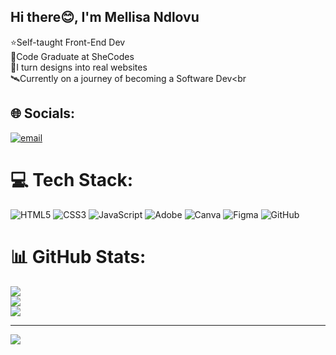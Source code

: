 ## Hi there😊, I'm Mellisa Ndlovu

⭐Self-taught Front-End Dev<br>
🧠Code Graduate at SheCodes<br>
🎨I turn designs into real websites<br>
🛰️Currently on a journey of becoming a Software Dev<br


## 🌐 Socials:
[![email](https://img.shields.io/badge/Email-D14836?logo=gmail&logoColor=white)](mailto:ndlovumellisalelanani@gmail.com) 

# 💻 Tech Stack:
![HTML5](https://img.shields.io/badge/html5-%23E34F26.svg?style=for-the-badge&logo=html5&logoColor=white) ![CSS3](https://img.shields.io/badge/css3-%231572B6.svg?style=for-the-badge&logo=css3&logoColor=white) ![JavaScript](https://img.shields.io/badge/javascript-%23323330.svg?style=for-the-badge&logo=javascript&logoColor=%23F7DF1E) ![Adobe](https://img.shields.io/badge/adobe-%23FF0000.svg?style=for-the-badge&logo=adobe&logoColor=white) ![Canva](https://img.shields.io/badge/Canva-%2300C4CC.svg?style=for-the-badge&logo=Canva&logoColor=white) ![Figma](https://img.shields.io/badge/figma-%23F24E1E.svg?style=for-the-badge&logo=figma&logoColor=white) ![GitHub](https://img.shields.io/badge/github-%23121011.svg?style=for-the-badge&logo=github&logoColor=white)
# 📊 GitHub Stats:
![](https://github-readme-stats.vercel.app/api?username=Mellisa353&theme=cobalt&hide_border=false&include_all_commits=false&count_private=false)<br/>
![](https://nirzak-streak-stats.vercel.app/?user=Mellisa353&theme=cobalt&hide_border=false)<br/>
![](https://github-readme-stats.vercel.app/api/top-langs/?username=Mellisa353&theme=cobalt&hide_border=false&include_all_commits=false&count_private=false&layout=compact)

---
[![](https://visitcount.itsvg.in/api?id=Mellisa353&icon=0&color=10)](https://visitcount.itsvg.in)

<!-- Proudly created with GPRM ( https://gprm.itsvg.in ) -->
